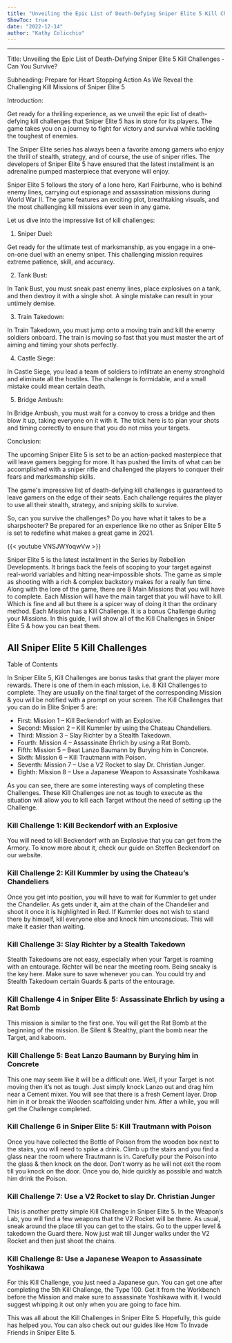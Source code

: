 ```yaml
---
title: "Unveiling the Epic List of Death-Defying Sniper Elite 5 Kill Challenges - Can You Survive?"
ShowToc: true 
date: "2022-12-14"
author: "Kathy Colicchio"
---
```

*****
Title: Unveiling the Epic List of Death-Defying Sniper Elite 5 Kill Challenges - Can You Survive?

Subheading: Prepare for Heart Stopping Action As We Reveal the Challenging Kill Missions of Sniper Elite 5

Introduction:

Get ready for a thrilling experience, as we unveil the epic list of death-defying kill challenges that Sniper Elite 5 has in store for its players. The game takes you on a journey to fight for victory and survival while tackling the toughest of enemies.

The Sniper Elite series has always been a favorite among gamers who enjoy the thrill of stealth, strategy, and of course, the use of sniper rifles. The developers of Sniper Elite 5 have ensured that the latest installment is an adrenaline pumped masterpiece that everyone will enjoy.

Sniper Elite 5 follows the story of a lone hero, Karl Fairburne, who is behind enemy lines, carrying out espionage and assassination missions during World War II. The game features an exciting plot, breathtaking visuals, and the most challenging kill missions ever seen in any game.

Let us dive into the impressive list of kill challenges:

1. Sniper Duel:

Get ready for the ultimate test of marksmanship, as you engage in a one-on-one duel with an enemy sniper. This challenging mission requires extreme patience, skill, and accuracy.

2. Tank Bust:

In Tank Bust, you must sneak past enemy lines, place explosives on a tank, and then destroy it with a single shot. A single mistake can result in your untimely demise.

3. Train Takedown:

In Train Takedown, you must jump onto a moving train and kill the enemy soldiers onboard. The train is moving so fast that you must master the art of aiming and timing your shots perfectly.

4. Castle Siege:

In Castle Siege, you lead a team of soldiers to infiltrate an enemy stronghold and eliminate all the hostiles. The challenge is formidable, and a small mistake could mean certain death.

5. Bridge Ambush:

In Bridge Ambush, you must wait for a convoy to cross a bridge and then blow it up, taking everyone on it with it. The trick here is to plan your shots and timing correctly to ensure that you do not miss your targets.

Conclusion:

The upcoming Sniper Elite 5 is set to be an action-packed masterpiece that will leave gamers begging for more. It has pushed the limits of what can be accomplished with a sniper rifle and challenged the players to conquer their fears and marksmanship skills.

The game's impressive list of death-defying kill challenges is guaranteed to leave gamers on the edge of their seats. Each challenge requires the player to use all their stealth, strategy, and sniping skills to survive.

So, can you survive the challenges? Do you have what it takes to be a sharpshooter? Be prepared for an experience like no other as Sniper Elite 5 is set to redefine what makes a great game in 2021.

{{< youtube VNSJWYoqwVw >}} 



Sniper Elite 5 is the latest installment in the Series by Rebellion Developments. It brings back the feels of scoping to your target against real-world variables and hitting near-impossible shots. The game as simple as shooting with a rich & complex backstory makes for a really fun time. Along with the lore of the game, there are 8 Main Missions that you will have to complete. Each Mission will have the main target that you will have to kill. Which is fine and all but there is a spicer way of doing it than the ordinary method. Each Mission has a Kill Challenge. It is a bonus Challenge during your Missions. In this guide, I will show all of the Kill Challenges in Sniper Elite 5 & how you can beat them.
 
## All Sniper Elite 5 Kill Challenges
 

 
Table of Contents
 
In Sniper Elite 5, Kill Challenges are bonus tasks that grant the player more rewards. There is one of them in each mission, i.e. 8 Kill Challenges to complete. They are usually on the final target of the corresponding Mission & you will be notified with a prompt on your screen. The Kill Challenges that you can do in Elite Sniper 5 are:
 
- First: Mission 1 – Kill Beckendorf with an Explosive.
 - Second: Mission 2 – Kill Kummler by using the Chateau Chandeliers.
 - Third: Mission 3 – Slay Richter by a Stealth Takedown.
 - Fourth: Mission 4 – Assassinate Ehrlich by using a Rat Bomb.
 - Fifth: Mission 5 – Beat Lanzo Baumann by Burying him in Concrete.
 - Sixth: Mission 6 – Kill Trautmann with Poison.
 - Seventh: Mission 7 – Use a V2 Rocket to slay Dr. Christian Junger.
 - Eighth: Mission 8 – Use a Japanese Weapon to Assassinate Yoshikawa.

 
As you can see, there are some interesting ways of completing these Challenges. These Kill Challenges are not as tough to execute as the situation will allow you to kill each Target without the need of setting up the Challenge.
 
### Kill Challenge 1: Kill Beckendorf with an Explosive
 
You will need to kill Beckendorf with an Explosive that you can get from the Armory. To know more about it, check our guide on Steffen Beckendorf on our website.
 
### Kill Challenge 2: Kill Kummler by using the Chateau’s Chandeliers
 
Once you get into position, you will have to wait for Kummler to get under the Chandelier. As gets under it, aim at the chain of the Chandelier and shoot it once it is highlighted in Red. If Kummler does not wish to stand there by himself, kill everyone else and knock him unconscious. This will make it easier than waiting.
 
### Kill Challenge 3: Slay Richter by a Stealth Takedown
 
Stealth Takedowns are not easy, especially when your Target is roaming with an entourage. Richter will be near the meeting room. Being sneaky is the key here. Make sure to save whenever you can. You could try and Stealth Takedown certain Guards & parts of the entourage.
 
### Kill Challenge 4 in Sniper Elite 5: Assassinate Ehrlich by using a Rat Bomb
 
This mission is similar to the first one. You will get the Rat Bomb at the beginning of the mission. Be Silent & Stealthy, plant the bomb near the Target, and kaboom.
 
### Kill Challenge 5: Beat Lanzo Baumann by Burying him in Concrete
 
This one may seem like it will be a difficult one. Well, if your Target is not moving then it’s not as tough. Just simply knock Lanzo out and drag him near a Cement mixer. You will see that there is a fresh Cement layer. Drop him in it or break the Wooden scaffolding under him. After a while, you will get the Challenge completed.
 
### Kill Challenge 6 in Sniper Elite 5: Kill Trautmann with Poison
 
Once you have collected the Bottle of Poison from the wooden box next to the stairs, you will need to spike a drink. Climb up the stairs and you find a glass near the room where Trautmann is in. Carefully pour the Poison into the glass & then knock on the door. Don’t worry as he will not exit the room till you knock on the door. Once you do, hide quickly as possible and watch him drink the Poison.
 
### Kill Challenge 7: Use a V2 Rocket to slay Dr. Christian Junger
 
This is another pretty simple Kill Challenge in Sniper Elite 5. In the Weapon’s Lab, you will find a few weapons that the V2 Rocket will be there. As usual, sneak around the place till you can get to the stairs. Go to the upper level & takedown the Guard there. Now just wait till Junger walks under the V2 Rocket and then just shoot the chains.
 
### Kill Challenge 8: Use a Japanese Weapon to Assassinate Yoshikawa
 
For this Kill Challenge, you just need a Japanese gun. You can get one after completing the 5th Kill Challenge, the Type 100. Get it from the Workbench before the Mission and make sure to assassinate Yoshikawa with it. I would suggest whipping it out only when you are going to face him.
 
This was all about the Kill Challenges in Sniper Elite 5. Hopefully, this guide has helped you. You can also check out our guides like How To Invade Friends in Sniper Elite 5.



